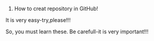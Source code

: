 1. How to creat repository in GitHub!

It is very easy-try,please!!!

So, you must learn these. Be carefull-it is very important!!!